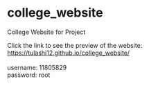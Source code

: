 # college_website
College Website for Project

Click the link to see the preview of the website:
https://tulashi12.github.io/college_website/
<br/><br/>
username: 11805829<br/>
password: root
